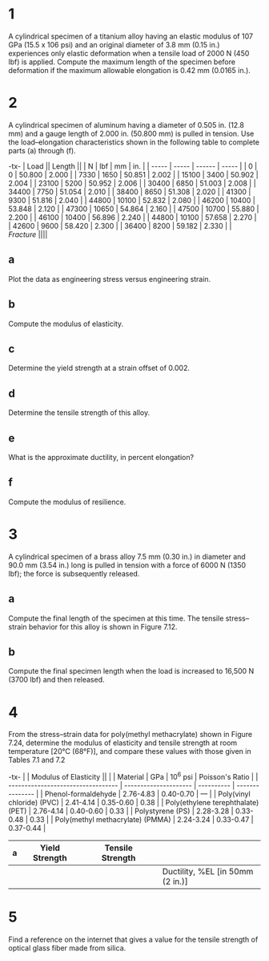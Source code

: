 # 1

A cylindrical specimen of a titanium alloy having an elastic modulus of 107 GPa (15.5 x 106 psi) and an original diameter of 3.8 mm (0.15 in.) experiences only elastic deformation when a tensile load of 2000 N (450 lbf) is applied. Compute the maximum length of the specimen before deformation if the maximum allowable elongation is 0.42 mm (0.0165 in.).

# 2

A cylindrical specimen of aluminum having a diameter of 0.505 in. (12.8 mm) and a gauge length of 2.000 in. (50.800 mm) is pulled in tension. Use the load–elongation characteristics shown in the following table to complete parts (a) through (f).

-tx-
| Load  || Length ||
| N     | lbf   | mm     | in.   |
| ----- | ----- | ------ | ----- |
| 0     | 0     | 50.800 | 2.000 |
| 7330  | 1650  | 50.851 | 2.002 |
| 15100 | 3400  | 50.902 | 2.004 |
| 23100 | 5200  | 50.952 | 2.006 |
| 30400 | 6850  | 51.003 | 2.008 |
| 34400 | 7750  | 51.054 | 2.010 |
| 38400 | 8650  | 51.308 | 2.020 |
| 41300 | 9300  | 51.816 | 2.040 |
| 44800 | 10100 | 52.832 | 2.080 |
| 46200 | 10400 | 53.848 | 2.120 |
| 47300 | 10650 | 54.864 | 2.160 |
| 47500 | 10700 | 55.880 | 2.200 |
| 46100 | 10400 | 56.896 | 2.240 |
| 44800 | 10100 | 57.658 | 2.270 |
| 42600 | 9600  | 58.420 | 2.300 |
| 36400 | 8200  | 59.182 | 2.330 |
| *Fracture* ||||

## a

Plot the data as engineering stress versus engineering strain.

## b

Compute the modulus of elasticity.

## c

Determine the yield strength at a strain offset of 0.002.

## d

Determine the tensile strength of this alloy.

## e

What is the approximate ductility, in percent elongation?

## f

Compute the modulus of resilience.

# 3

A cylindrical specimen of a brass alloy 7.5 mm (0.30 in.) in diameter and 90.0 mm (3.54 in.) long is pulled in tension with a force of 6000 N (1350 lbf); the force is subsequently released.

## a

Compute the final length of the specimen at this time. The tensile stress–strain behavior for this alloy is shown in Figure 7.12.

## b
Compute the final specimen length when the load is increased to 16,500 N (3700 lbf) and then released.

# 4

From the stress–strain data for poly(methyl methacrylate) shown in Figure 7.24, determine the modulus of elasticity and tensile strength at room temperature \[20°C (68°F)\], and compare these values with those given in Tables 7.1 and 7.2

-tx-
|                                    | Modulus of Elasticity ||                 |
| Material                           | GPa                   | $10^6$ psi | Poisson's Ratio |
| ---------------------------------- | --------------------- | ---------- | --------------- |
| Phenol-formaldehyde                | 2.76-4.83             | 0.40-0.70  | —               |
| Poly(vinyl chloride) (PVC)         | 2.41-4.14             | 0.35-0.60  | 0.38            |
| Poly(ethylene terephthalate) (PET) | 2.76-4.14             | 0.40-0.60  | 0.33            |
| Polystyrene (PS)                   | 2.28-3.28             | 0.33-0.48  | 0.33            |
| Poly(methyl methacrylate) (PMMA)   | 2.24-3.24             | 0.33-0.47  | 0.37-0.44       |


| a   | Yield Strength |     | Tensile Strength |     |                                    |
| --- | -------------- | --- | ---------------- | --- | ---------------------------------- |
|     |                |     |                  |     | Ductility, %EL \[in 50mm (2 in.)\] |

# 5

Find a reference on the internet that gives a value for the tensile strength of optical glass fiber made from silica.